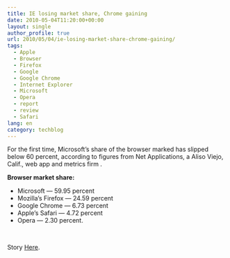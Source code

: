 ```yaml
---
title: IE losing market share, Chrome gaining
date: 2010-05-04T11:20:00+00:00
layout: single
author_profile: true
url: 2010/05/04/ie-losing-market-share-chrome-gaining/
tags:
  - Apple
  - Browser
  - Firefox
  - Google
  - Google Chrome
  - Internet Explorer
  - Microsoft
  - Opera
  - report
  - review
  - Safari
lang: en
category: techblog
---
```

For the first time, Microsoft’s share of the browser marked has slipped below 60 percent, according to figures from Net Applications, a Aliso Viejo, Calif., web app and metrics firm .

**Browser market share:**

  * Microsoft &#8212; 59.95 percent 
  * Mozilla’s Firefox &#8212; 24.59 percent 
  * Google Chrome &#8212; 6.73 percent 
  * Apple’s Safari &#8212; 4.72 percent 
  * Opera &#8212; 2.30 percent.

 

Story [Here](http://www.conceivablytech.com/796/science-research/internet-explorer-falls-below-60-market-share/).